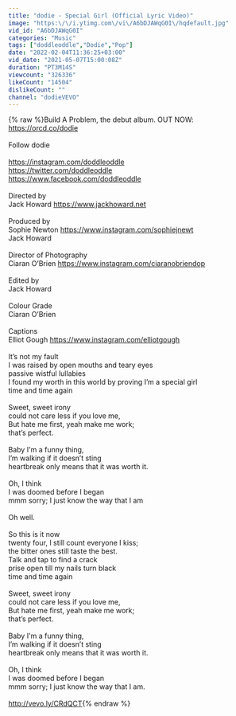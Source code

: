 ```yaml
---
title: "dodie - Special Girl (Official Lyric Video)"
image: "https:\/\/i.ytimg.com\/vi\/A6bDJAWqG0I\/hqdefault.jpg"
vid_id: "A6bDJAWqG0I"
categories: "Music"
tags: ["doddleoddle","Dodie","Pop"]
date: "2022-02-04T11:36:25+03:00"
vid_date: "2021-05-07T15:00:08Z"
duration: "PT3M14S"
viewcount: "326336"
likeCount: "14504"
dislikeCount: ""
channel: "dodieVEVO"
---
```

{% raw %}Build A Problem, the debut album. OUT NOW: <a rel="nofollow" target="blank" href="https://orcd.co/dodie">https://orcd.co/dodie</a> <br /><br />Follow dodie<br /><br /><a rel="nofollow" target="blank" href="https://instagram.com/doddleoddle​">https://instagram.com/doddleoddle​</a><br /><a rel="nofollow" target="blank" href="https://twitter.com/doddleoddle​">https://twitter.com/doddleoddle​</a><br /><a rel="nofollow" target="blank" href="https://www.facebook.com/doddleoddle">https://www.facebook.com/doddleoddle</a><br /><br />Directed by <br />Jack Howard <a rel="nofollow" target="blank" href="https://www.jackhoward.net">https://www.jackhoward.net</a><br /><br />Produced by<br />Sophie Newton <a rel="nofollow" target="blank" href="https://www.instagram.com/sophiejnewt">https://www.instagram.com/sophiejnewt</a><br />Jack Howard<br /><br />Director of Photography<br />Ciaran O’Brien <a rel="nofollow" target="blank" href="https://www.instagram.com/ciaranobriendop">https://www.instagram.com/ciaranobriendop</a><br /><br />Edited by<br />Jack Howard<br /><br />Colour Grade<br />Ciaran O’Brien<br /><br />Captions<br />Elliot Gough <a rel="nofollow" target="blank" href="https://www.instagram.com/elliotgough">https://www.instagram.com/elliotgough</a><br /><br />It’s not my fault<br />I was raised by open mouths and teary eyes<br />passive wistful lullabies<br />I found my worth in this world by proving I’m a special girl<br />time and time again<br /> <br />Sweet, sweet irony<br />could not care less if you love me,<br />But hate me first, yeah make me work;<br />that’s perfect.<br /> <br />Baby I'm a funny thing,<br />I’m walking if it doesn’t sting<br />heartbreak only means that it was worth it.<br /> <br />Oh, I think<br />I was doomed before I began<br />mmm sorry; I just know the way that I am<br /> <br />Oh well.<br /> <br />So this is it now<br />twenty four, I still count everyone I kiss;<br />the bitter ones still taste the best.<br />Talk and tap to find a crack<br />prise open till my nails turn black<br />time and time again<br /> <br />Sweet, sweet irony<br />could not care less if you love me,<br />But hate me first, yeah make me work;<br />that’s perfect.<br /> <br />Baby I'm a funny thing,<br />I’m walking if it doesn’t sting<br />heartbreak only means that it was worth it.<br /> <br />Oh, I think<br />I was doomed before I began<br />mmm sorry; I just know the way that I am.<br /><br /><a rel="nofollow" target="blank" href="http://vevo.ly/CRdQCT">http://vevo.ly/CRdQCT</a>{% endraw %}
